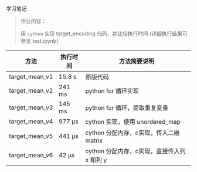 学习笔记



> 作业内容：
>
> 用 `cython` 实现 target_encoding 代码，并比较执行时间    (详细执行结果可参见 test.ipynb）

| 方法           | 执行时间 | 方法简要说明                                |
| -------------- | -------- | ------------------------------------------- |
| target_mean_v1 | 15.8 s   | 原版代码                                    |
| target_mean_v2 | 241 ms   | python for 循环实现                         |
| target_mean_v3 | 145 ms   | python for 循环，提取重复变量               |
| target_mean_v4 | 977 µs   | cython 实现，使用 unordered_map             |
| target_mean_v5 | 441 µs   | cython 分配内存，c实现，传入二维 matrix     |
| target_mean_v6 | 42 µs    | cython 分配内存，c实现，直接传入列 x 和列 y |

